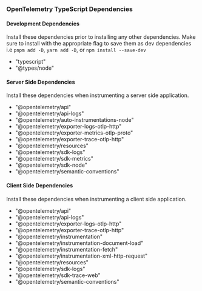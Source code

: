 ### OpenTelemetry TypeScript Dependencies

#### Development Dependencies

Install these dependencies prior to installing any other dependencies.
Make sure to install with the appropriate flag to save them as dev dependencies
i.e `pnpm add -D`, `yarn add -D`, or `npm install --save-dev`

- "typescript"
- "@types/node"

#### Server Side Dependencies

Install these dependencies when instrumenting a server side application.

- "@opentelemetry/api"
- "@opentelemetry/api-logs"
- "@opentelemetry/auto-instrumentations-node"
- "@opentelemetry/exporter-logs-otlp-http"
- "@opentelemetry/exporter-metrics-otlp-proto"
- "@opentelemetry/exporter-trace-otlp-http"
- "@opentelemetry/resources"
- "@opentelemetry/sdk-logs"
- "@opentelemetry/sdk-metrics"
- "@opentelemetry/sdk-node"
- "@opentelemetry/semantic-conventions"

#### Client Side Dependencies

Install these dependencies when instrumenting a client side application.

- "@opentelemetry/api"
- "@opentelemetry/api-logs"
- "@opentelemetry/exporter-logs-otlp-http"
- "@opentelemetry/exporter-trace-otlp-http"
- "@opentelemetry/instrumentation"
- "@opentelemetry/instrumentation-document-load"
- "@opentelemetry/instrumentation-fetch"
- "@opentelemetry/instrumentation-xml-http-request"
- "@opentelemetry/resources"
- "@opentelemetry/sdk-logs"
- "@opentelemetry/sdk-trace-web"
- "@opentelemetry/semantic-conventions"
